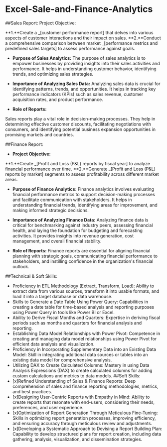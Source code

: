 # Excel-Sale-and-Finance-Analytics

##Sales Report:
Project Objective:

**1.**Create a _[customer performance report] that delves into various aspects of customer interactions and their impact on sales.
**2.**Conduct a comprehensive comparison between market _[performance metrics and predefined sales targets] to assess performance against goals.

- **Purpose of Sales Analytics:**
The purpose of sales analytics is to empower businesses by providing insights into their sales activities and performance. It helps in understanding customer behavior, identifying trends, and optimizing sales strategies.

- **Importance of Analyzing Sales Data:**
Analyzing sales data is crucial for identifying patterns, trends, and opportunities. It helps in tracking key performance indicators (KPIs) such as sales revenue, customer acquisition rates, and product performance.

- **Role of Reports:**

Sales reports play a vital role in decision-making processes. They help in determining effective customer discounts, facilitating negotiations with consumers, and identifying potential business expansion opportunities in promising markets and countries.

##Finance Report:
- **Project Objective:**

**1.**Create _[Profit and Loss (P&L) reports by fiscal year] to analyze financial performance over time.
**2.**Generate _[Profit and Loss (P&L) reports by market] segments to assess profitability across different market areas.

- **Purpose of Finance Analytics:**
Finance analytics involves evaluating financial performance metrics to support decision-making processes and facilitate communication with stakeholders. It helps in understanding financial trends, identifying areas for improvement, and making informed strategic decisions.

- **Importance of Analyzing Finance Data:**
Analyzing finance data is critical for benchmarking against industry peers, assessing financial health, and laying the foundation for budgeting and forecasting activities. It provides insights into revenue generation, cost management, and overall financial stability.

- **Role of Reports:**
Finance reports are essential for aligning financial planning with strategic goals, communicating financial performance to stakeholders, and instilling confidence in the organization's financial outlook.

##Technical & Soft Skills:
- Proficiency in ETL Methodology (Extract, Transform, Load): Ability to extract data from various sources, transform it into usable formats, and load it into a target database or data warehouse.
- Skills to Generate a Date Table Using Power Query: Capabilities in creating a date table for time-based analysis and reporting purposes using Power Query in tools like Power BI or Excel.
- Ability to Derive Fiscal Months and Quarters: Expertise in deriving fiscal periods such as months and quarters for financial analysis and reporting.
- Establishing Data Model Relationships with Power Pivot: Competence in creating and managing data model relationships using Power Pivot for efficient data analysis and visualization.
- Proficiency in Incorporating Supplementary Data into an Existing Data Model: Skill in integrating additional data sources or tables into an existing data model for comprehensive analysis.
- Utilizing DAX to Create Calculated Columns: Mastery in using Data Analysis Expressions (DAX) to create calculated columns for adding custom calculations and metrics to data models.
##Soft Skills:
- [x]Refined Understanding of Sales & Finance Reports: Deep comprehension of sales and finance reporting methodologies, metrics, and best practices.
- [x]Designing User-Centric Reports with Empathy in Mind: Ability to create reports that resonate with end-users, considering their needs, preferences, and user experience.
- [x]Optimization of Report Generation Through Meticulous Fine-Tuning: Skills in optimizing report generation processes, improving efficiency, and ensuring accuracy through meticulous review and adjustments.
- [x]Developing a Systematic Approach to Devising a Report Building Plan: Capability to develop structured plans for report creation, including data gathering, analysis, visualization, and dissemination strategies.





